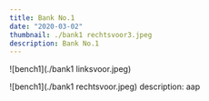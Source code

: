 ```yaml
---
title: Bank No.1
date: "2020-03-02"
thumbnail: ./bank1 rechtsvoor3.jpeg
description: Bank No.1
---
```


<div class="kg-card kg-image-card kg-width-wide">

![bench1](./bank1 linksvoor.jpeg)

</div>


<div class="kg-card kg-image-card kg-width-wide">

![bench1](./bank1 rechtsvoor.jpeg)
description: aap 
</div>
